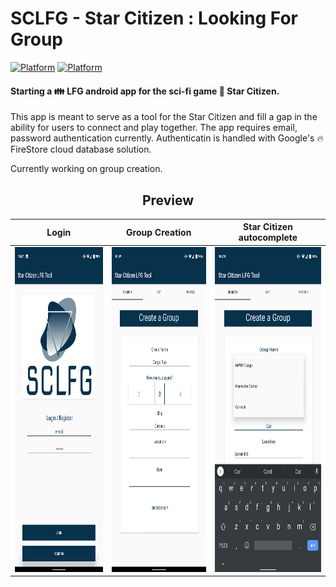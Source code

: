 # SCLFG - Star Citizen : Looking For Group
[![Platform](https://img.shields.io/badge/Platform-Android-brightgreen.svg)](#)      [![Platform](https://img.shields.io/badge/Language-Kotlin-yellowgreen.svg)](#)

#### Starting a :family: LFG android app for the sci-fi game :star2: Star Citizen.
This app is meant to serve as a tool for the Star Citizen and fill a gap in the ability for users to connect and play together. The app requires email, password authentication currently. Authenticatin is handled with Google's :fire: FireStore cloud database solution.  

Currently working on group creation.

<center>
  
## Preview
Login                      |Group Creation             | Star Citizen autocomplete                      
:-------------------------:|:-------------------------:|:-------------------------:
<img src="https://github.com/Cougargriff/SCLFG/blob/master/.images/lfgLogin.png" height="520">  |  <img src="https://github.com/Cougargriff/SCLFG/blob/master/.images/lfgSearch.png" height="520">  |  <img src="https://github.com/Cougargriff/SCLFG/blob/master/.images/lfgAutoComplete.png" height="520">

</center>
